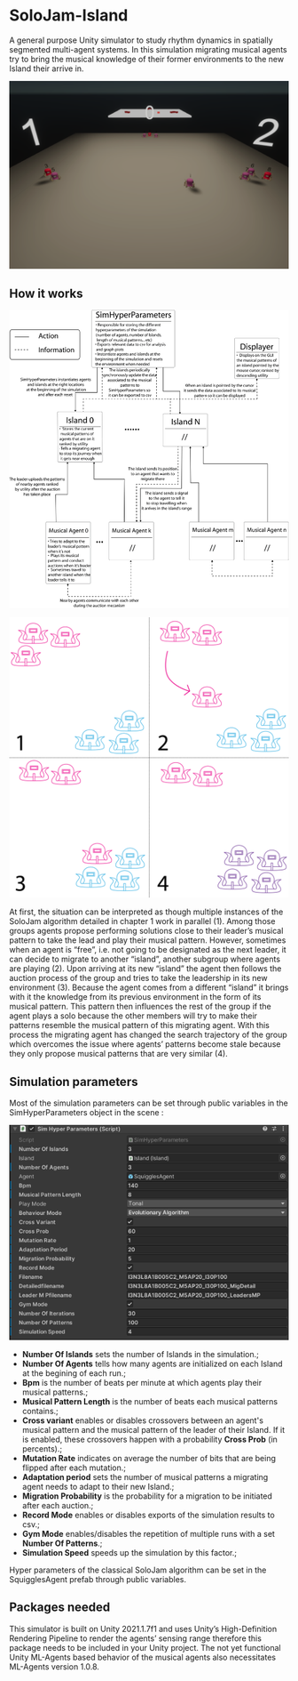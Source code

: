 # SoloJam-Island

A general purpose Unity simulator to study rhythm dynamics in spatially segmented multi-agent systems.
In this simulation migrating musical agents try to bring the musical knowledge of their former environments to the new Island their arrive in.

![](Pictures/SoloJamIslandScreenshot.png)

## How it works

![](Pictures/CodeOrganisationDiagram.png)

![](Pictures/SoloJamIsland.png)

At first, the situation can be interpreted as though multiple instances of the
SoloJam algorithm detailed in chapter 1 work in parallel (1). Among those groups
agents propose performing solutions close to their leader’s musical pattern to take
the lead and play their musical pattern. However, sometimes when an agent is
“free”, i.e. not going to be designated as the next leader, it can decide to migrate to
another “island”, another subgroup where agents are playing (2). Upon arriving at
its new “island” the agent then follows the auction process of the group and tries
to take the leadership in its new environment (3). Because the agent comes from a
different “island” it brings with it the knowledge from its previous environment in
the form of its musical pattern. This pattern then influences the rest of the group if
the agent plays a solo because the other members will try to make their patterns
resemble the musical pattern of this migrating agent. With this process the
migrating agent has changed the search trajectory of the group which overcomes
the issue where agents’ patterns become stale because they only propose musical
patterns that are very similar (4).

## Simulation parameters

Most of the simulation parameters can be set through public variables in the SimHyperParameters object in the scene :

![](Pictures/SimParametersVariables.PNG)

- **Number Of Islands** sets the number of Islands in the simulation.;
- **Number Of Agents** tells how many agents are initialized on each Island at the begining of each run.;
- **Bpm** is the number of beats per minute at which agents play their musical patterns.;
- **Musical Pattern Length** is the number of beats each musical patterns contains.;
- **Cross variant** enables or disables crossovers between an agent's musical pattern and the musical pattern of the leader of their Island. If it is enabled, these crossovers happen with a probability **Cross Prob** (in percents).;
- **Mutation Rate** indicates on average the number of bits that are being flipped after each mutation.;
- **Adaptation period** sets the number of musical patterns a migrating agent needs to adapt to their new Island.;
- **Migration Probability** is the probability for a migration to be initiated after each auction.;
- **Record Mode** enables or disables exports of the simulation results to csv.;
- **Gym Mode** enables/disables the repetition of multiple runs with a set **Number Of Patterns**.;
- **Simulation Speed** speeds up the simulation by this factor.;

Hyper parameters of the classical SoloJam algorithm can be set in the SquigglesAgent prefab through public variables.

## Packages needed

This simulator is built on Unity 2021.1.7f1 and uses Unity’s High-Definition Rendering Pipeline
to render the agents’ sensing range therefore this package needs to be included in your
Unity project. The not yet functional Unity ML-Agents based behavior of the musical
agents also necessitates ML-Agents version 1.0.8.

